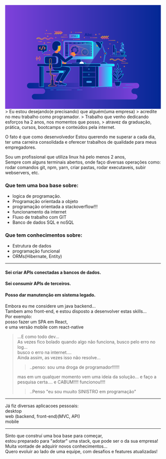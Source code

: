 <div>
<img align='center' width=600 src="../media/blog1.7ecbb78c.svg"/> 
</div>
> Eu estou desejando(e precisando) que alguém(uma empresa)  
> acredite no meu trabalho como programador.  
> Trabalho que venho dedicando esforços ha 2 anos, nos momentos que posso,
> atravez da graduação, prática, cursos, bootcamps e conteúdos pela internet.

O fato é que como desenvolvedor
Estou querendo me superar a cada dia, ter uma carreira consolidada e oferecer trabalhos de qualidade para meus empregadores.
  
  
Sou um profissional que utiliza linux há pelo menos 2 anos,  
Sempre com alguns terminais abertos, onde faço diversas operações como:  
rodar comandos git, npm, yarn, criar pastas, rodar executaveis, subir webservers, etc.  
  
  
### Que tem uma boa base sobre:
* logica de programação.
* Programação orientada a objeto
* programação orientada a stackoverflow!!!
* funcionamento da internet
* Fluxo de trabalho com GIT
* Banco de dados SQL e noSQL
  
    
### Que tem conhecimentos sobre:
* Estrutura de dados
* programação funcional
* ORMs(Hibernate, Entity)  

----------------------
  
  
#### Sei criar APIs conectadas a bancos de dados.  
#### Sei consumir APIs de terceiros.  
#### Posso dar manutenção em sistema legado.  
  
   
Embora eu me considere um java backend...  
Tambem amo front-end, e estou disposto a desenvolver estas skills...  
Por exemplo:  
posso fazer um SPA em React,  
e uma versão mobile com react-native   
   
     
     
> ...E como todo dev...  
> As vezes fico bolado quando algo não funciona, busco pelo erro no log...  
> busco o erro na internet....   
> Ainda assim, as vezes isso não resolve...  
>> ..penso: sou uma droga de programador!!!!!!  
>  
> mas em um qualquer momento vem uma ideia da solução... e faço a pesquisa certa.... e CABUM!!!! funcionou!!!!  
>> ..Penso "eu sou muuito SINISTRO em programação"  
  
     
        
  
------------------------
   
   
     
Já fiz diversas aplicacoes pessoais:  
desktop  
web (backend, front-end)(MVC, API)  
mobile  

------------------------
    
       
         
Sinto que construí uma boa base para começar,  
estou preparado para "adotar" uma stack, que pode ser o da sua empresa!   
Muita vontade de adquirir novos conhecimentos...  
Quero evoluir ao lado de uma equipe, com desafios e features atualizadas!



